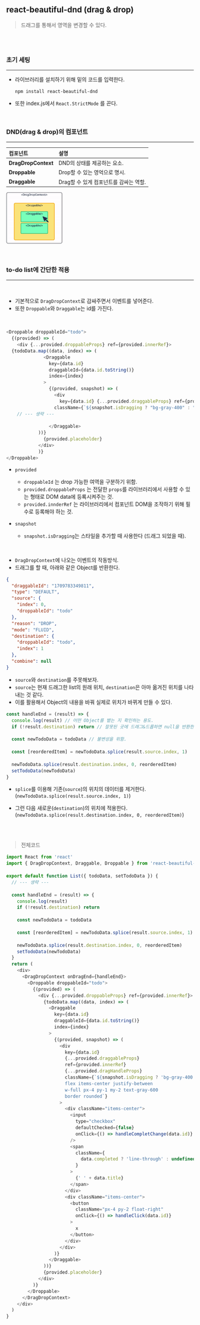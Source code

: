 ## react-beautiful-dnd (drag & drop)

> 드래그를 통해서 영역을 변경할 수 있다.

<br><br>

### 초기 세팅

---

- 라이브러리를 설치하기 위해 밑의 코드를 입력한다.
  ```
  npm install react-beautiful-dnd
  ```
- 또한 index.js에서 `React.StrictMode` 를 끈다.

<br>

### DND(drag & drop)의 컴포넌트

---

| 컴포넌트            | 설명                                   |
| :------------------ | :------------------------------------- |
| **DragDropContext** | DND의 상태를 제공하는 요소.            |
| **Droppable**       | Drop할 수 있는 영억으로 명시.          |
| **Draggable**       | Drag할 수 있게 컴포넌트를 감싸는 역할. |

<img src ="../assets/53607406-c8f3a780-3c12-11e9-979c-7f3b5bd1bfbd.gif"
width = "30%" height = "10%">

<br>

### to-do list에 간단한 적용

---

<br>

- 기본적으로 `DragDropContext`로 감싸주면서 이벤트를 넣어준다.
- 또한 `Droppable`와 `Draggable`는 id를 가진다.

<br>

```js
<Droppable droppableId="todo">
  {(provided) => (
    <div {...provided.droppableProps} ref={provided.innerRef}>
  {todoData.map((data, index) => (
              <Draggable
                key={data.id}
                draggableId={data.id.toString()}
                index={index}
              >
                {(provided, snapshot) => (
                  <div
                    key={data.id} {...provided.draggableProps} ref={provided.innerRef} {...provided.dragHandleProps}
                  className={`${snapshot.isDragging ? "bg-gray-400" : "bg-gray-100"} flex items-center justify-between w-full px-4 py-1 my-2 text-gray-600  border rounded`}>
    // --- 생략 ---

                </Draggable>
            ))}
              {provided.placeholder}
            </div>
            )}
</Droppable>

```

- `provided`

  - `droppableId` 는 drop 가능한 여역을 구분하기 위함.
  - `provided.droppableProps` 는 전달한 `props`를 라이브러리에서 사용할 수 있는 형태로 DOM data에 등룍시켜주는 것.
  - `provided.innderRef` 는 라이브러리에서 컴포넌트 DOM을 조작하기 위해 필수로 등록해야 하는 것.

- `snapshot`
  - `snapshot.isDragging`는 스타일을 추가할 때 사용한다 (드래그 되었을 때).

<br>

- `DragDropContext`에 나오는 이벤트의 작동방식.
- 드래그를 할 때, 아래와 같은 Object를 반환한다.

```json
{
  "draggableId": "1709783349811",
  "type": "DEFAULT",
  "source": {
    "index": 0,
    "droppableId": "todo"
  },
  "reason": "DROP",
  "mode": "FLUID",
  "destination": {
    "droppableId": "todo",
    "index": 1
  },
  "combine": null
}
```

- `source`와 `destination`를 주못해보자.
- `source`는 현재 드래그한 list의 원래 위치, `destination`은 아마 옮겨진 위치를 나타내는 것 같다.
- 이를 활용해서 Object의 내용을 바꿔 실제로 위치가 바뀌게 만들 수 있다.

```js
const handleEnd = (result) => {
  console.log(result) // 어떤 Object를 뱉는 지 확인하는 용도.
  if (!result.destination) return // 잘못된 곳에 드래그&드롭하면 null을 반환한다.

  const newTodoData = todoData // 불변성을 위함.

  const [reorderedItem] = newTodoData.splice(result.source.index, 1)

  newTodoData.splice(result.destination.index, 0, reorderedItem)
  setTodoData(newTodoData)
}
```

- `splice`를 이용해 기존(`source`)의 위치의 데이터를 제거한다. (`newTodoData.splice(result.source.index, 1)`)

- 그런 다음 새로운(`destination`)의 위치에 적용한다. (`newTodoData.splice(result.destination.index, 0, reorderedItem)`)

<br><br>

> 전체코드

```js
import React from 'react'
import { DragDropContext, Draggable, Droppable } from 'react-beautiful-dnd'

export default function List({ todoData, setTodoData }) {
  // --- 생략 ---

  const handleEnd = (result) => {
    console.log(result)
    if (!result.destination) return

    const newTodoData = todoData

    const [reorderedItem] = newTodoData.splice(result.source.index, 1)

    newTodoData.splice(result.destination.index, 0, reorderedItem)
    setTodoData(newTodoData)
  }
  return (
    <div>
      <DragDropContext onDragEnd={handleEnd}>
        <Droppable droppableId="todo">
          {(provided) => (
            <div {...provided.droppableProps} ref={provided.innerRef}>
              {todoData.map((data, index) => (
                <Draggable
                  key={data.id}
                  draggableId={data.id.toString()}
                  index={index}
                >
                  {(provided, snapshot) => (
                    <div
                      key={data.id}
                      {...provided.draggableProps}
                      ref={provided.innerRef}
                      {...provided.dragHandleProps}
                      className={`${snapshot.isDragging ? 'bg-gray-400' : 'bg-gray-100'} 
                      flex items-center justify-between 
                      w-full px-4 py-1 my-2 text-gray-600  
                      border rounded`}
                    >
                      <div className="items-center">
                        <input
                          type="checkbox"
                          defaultChecked={false}
                          onClick={() => handleCompletChange(data.id)}
                        />
                        <span
                          className={
                            data.completed ? 'line-through' : undefined
                          }
                        >
                          {' ' + data.title}
                        </span>
                      </div>
                      <div className="items-center">
                        <button
                          className="px-4 py-2 float-right"
                          onClick={() => handleClick(data.id)}
                        >
                          x
                        </button>
                      </div>
                    </div>
                  )}
                </Draggable>
              ))}
              {provided.placeholder}
            </div>
          )}
        </Droppable>
      </DragDropContext>
    </div>
  )
}
```
